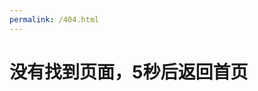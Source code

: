 ```yaml
---
permalink: /404.html
---
```


<meta http-equiv="refresh" content="5;url=blog.liubasara.cyou">


# 没有找到页面，5秒后返回首页